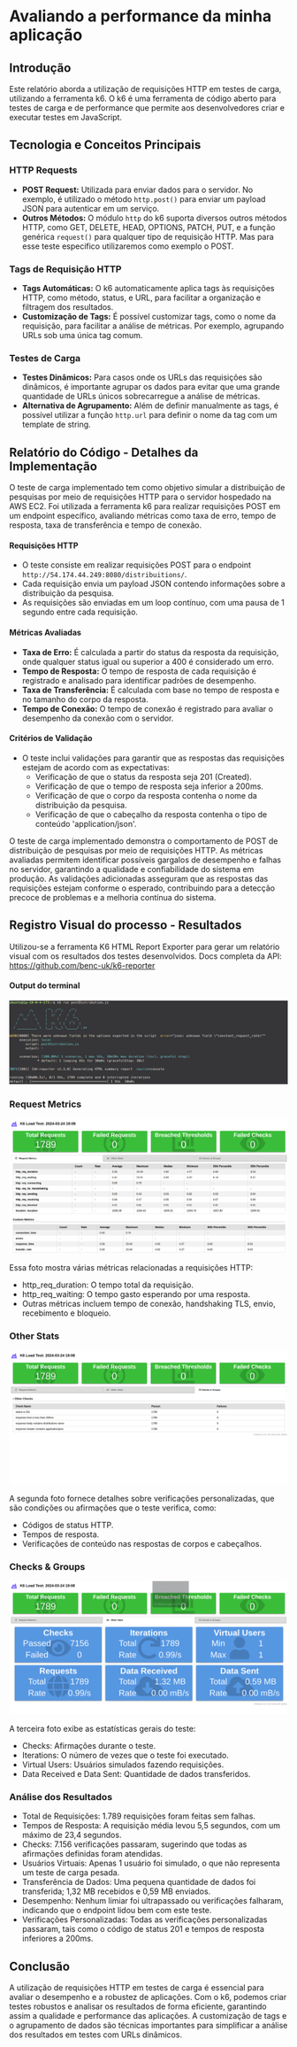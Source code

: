 # Avaliando a performance da minha aplicação

## Introdução
Este relatório aborda a utilização de requisições HTTP em testes de carga, utilizando a ferramenta k6. O k6 é uma ferramenta de código aberto para testes de carga e de performance que permite aos desenvolvedores criar e executar testes em JavaScript.

## Tecnologia e Conceitos Principais

### HTTP Requests
- **POST Request:** Utilizada para enviar dados para o servidor. No exemplo, é utilizado o método `http.post()` para enviar um payload JSON para autenticar em um serviço.
- **Outros Métodos:** O módulo `http` do k6 suporta diversos outros métodos HTTP, como GET, DELETE, HEAD, OPTIONS, PATCH, PUT, e a função genérica `request()` para qualquer tipo de requisição HTTP. Mas para esse teste especifico utilizaremos como exemplo o POST.

### Tags de Requisição HTTP
- **Tags Automáticas:** O k6 automaticamente aplica tags às requisições HTTP, como método, status, e URL, para facilitar a organização e filtragem dos resultados.
- **Customização de Tags:** É possível customizar tags, como o nome da requisição, para facilitar a análise de métricas. Por exemplo, agrupando URLs sob uma única tag comum.

### Testes de Carga
- **Testes Dinâmicos:** Para casos onde os URLs das requisições são dinâmicos, é importante agrupar os dados para evitar que uma grande quantidade de URLs únicos sobrecarregue a análise de métricas.
- **Alternativa de Agrupamento:** Além de definir manualmente as tags, é possível utilizar a função `http.url` para definir o nome da tag com um template de string.

## Relatório do Código - Detalhes da Implementação

O teste de carga implementado tem como objetivo simular a distribuição de pesquisas por meio de requisições HTTP para o servidor hospedado na AWS EC2. Foi utilizada a ferramenta k6 para realizar requisições POST em um endpoint específico, avaliando métricas como taxa de erro, tempo de resposta, taxa de transferência e tempo de conexão.

#### Requisições HTTP
- O teste consiste em realizar requisições POST para o endpoint `http://54.174.44.249:8080/distribuitions/`.
- Cada requisição envia um payload JSON contendo informações sobre a distribuição da pesquisa.
- As requisições são enviadas em um loop contínuo, com uma pausa de 1 segundo entre cada requisição.

#### Métricas Avaliadas
- **Taxa de Erro:** É calculada a partir do status da resposta da requisição, onde qualquer status igual ou superior a 400 é considerado um erro.
- **Tempo de Resposta:** O tempo de resposta de cada requisição é registrado e analisado para identificar padrões de desempenho.
- **Taxa de Transferência:** É calculada com base no tempo de resposta e no tamanho do corpo da resposta.
- **Tempo de Conexão:** O tempo de conexão é registrado para avaliar o desempenho da conexão com o servidor.

#### Critérios de Validação
- O teste inclui validações para garantir que as respostas das requisições estejam de acordo com as expectativas:
  - Verificação de que o status da resposta seja 201 (Created).
  - Verificação de que o tempo de resposta seja inferior a 200ms.
  - Verificação de que o corpo da resposta contenha o nome da distribuição da pesquisa.
  - Verificação de que o cabeçalho da resposta contenha o tipo de conteúdo 'application/json'.

O teste de carga implementado demonstra o comportamento de POST de distribuição de pesquisas por meio de requisições HTTP. As métricas avaliadas permitem identificar possíveis gargalos de desempenho e falhas no servidor, garantindo a qualidade e confiabilidade do sistema em produção. As validações adicionadas asseguram que as respostas das requisições estejam conforme o esperado, contribuindo para a detecção precoce de problemas e a melhoria contínua do sistema.

## Registro Visual do processo - Resultados

Utilizou-se a ferramenta K6 HTML Report Exporter para gerar um relatório visual com os resultados dos testes desenvolvidos. Docs completa da API: https://github.com/benc-uk/k6-reporter

#### Output do terminal

![Output do terminal](./assets/output.png)

### Request Metrics

![Request Metrics](./assets/requestMetrics.png)

Essa foto mostra várias métricas relacionadas a requisições HTTP:

- http_req_duration: O tempo total da requisição.
- http_req_waiting: O tempo gasto esperando por uma resposta.
- Outras métricas incluem tempo de conexão, handshaking TLS, envio, recebimento e bloqueio.

### Other Stats

![Other Stats](./assets/checksGroups.png)

A segunda foto fornece detalhes sobre verificações personalizadas, que são condições ou afirmações que o teste verifica, como:

- Códigos de status HTTP.
- Tempos de resposta.
- Verificações de conteúdo nas respostas de corpos e cabeçalhos.

### Checks & Groups

![Checks & Groups](./assets/otherStats.png)

A terceira foto exibe as estatísticas gerais do teste:

- Checks: Afirmações durante o teste.
- Iterations: O número de vezes que o teste foi executado.
- Virtual Users: Usuários simulados fazendo requisições.
- Data Received e Data Sent: Quantidade de dados transferidos.

### Análise dos Resultados

- Total de Requisições: 1.789 requisições foram feitas sem falhas.
- Tempos de Resposta: A requisição média levou 5,5 segundos, com um máximo de 23,4 segundos.
- Checks: 7.156 verificações passaram, sugerindo que todas as afirmações definidas foram atendidas.
- Usuários Virtuais: Apenas 1 usuário foi simulado, o que não representa um teste de carga pesada.
- Transferência de Dados: Uma pequena quantidade de dados foi transferida; 1,32 MB recebidos e 0,59 MB enviados.
- Desempenho: Nenhum limiar foi ultrapassado ou verificações falharam, indicando que o endpoint lidou bem com este teste.
- Verificações Personalizadas: Todas as verificações personalizadas passaram, tais como o código de status 201 e tempos de resposta inferiores a 200ms.

## Conclusão
A utilização de requisições HTTP em testes de carga é essencial para avaliar o desempenho e a robustez de aplicações. Com o k6, podemos criar testes robustos e analisar os resultados de forma eficiente, garantindo assim a qualidade e performance das aplicações. A customização de tags e o agrupamento de dados são técnicas importantes para simplificar a análise dos resultados em testes com URLs dinâmicos.
